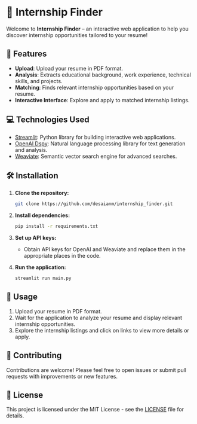 # 📄 Internship Finder

Welcome to **Internship Finder** – an interactive web application to help you discover internship opportunities tailored to your resume!

## 🚀 Features

- **Upload**: Upload your resume in PDF format.
- **Analysis**: Extracts educational background, work experience, technical skills, and projects.
- **Matching**: Finds relevant internship opportunities based on your resume.
- **Interactive Interface**: Explore and apply to matched internship listings.

## 💻 Technologies Used

- [Streamlit](https://streamlit.io/): Python library for building interactive web applications.
- [OpenAI Dspy](https://openai.com/dspy): Natural language processing library for text generation and analysis.
- [Weaviate](https://www.semi.technology/): Semantic vector search engine for advanced searches.

## 🛠️ Installation

1. **Clone the repository:**

   ```bash
   git clone https://github.com/desaianm/internship_finder.git
   ```

2. **Install dependencies:**

   ```bash
   pip install -r requirements.txt
   ```

3. **Set up API keys:**

   - Obtain API keys for OpenAI and Weaviate and replace them in the appropriate places in the code.

4. **Run the application:**

   ```bash
   streamlit run main.py
   ```

## 📝 Usage

1. Upload your resume in PDF format.
2. Wait for the application to analyze your resume and display relevant internship opportunities.
3. Explore the internship listings and click on links to view more details or apply.

## 🤝 Contributing

Contributions are welcome! Please feel free to open issues or submit pull requests with improvements or new features.

## 📄 License

This project is licensed under the MIT License - see the [LICENSE](LICENSE) file for details.
